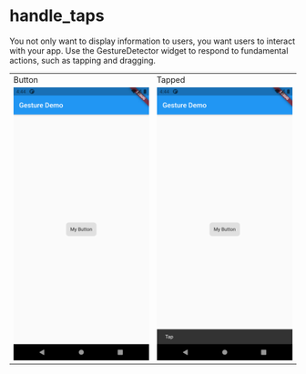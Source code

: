 # handle_taps

You not only want to display information to users, you want users to interact with your app. Use the GestureDetector widget to respond to fundamental actions, such as tapping and dragging.


<table>
  <tr>
    <td>Button</td>
     <td>Tapped</td>
  </tr>
  <tr>
    <td><img src="Screenshot_1626003850.png" width=270 height=480></td>
    <td><img src="Screenshot_1626003856.png" width=270 height=480></td>
 
  </tr>
 </table>
